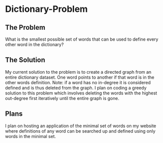 # Dictionary-Problem

## The Problem
What is the smallest possible set of words that can be used to define every other word in the dictionary?

## The Solution
My current solution to the problem is to create a directed graph from an entire dictionary dataset. One word points to another if that word is in the other words definition. Note: if a word has no in-degree it is considered defined and is thus deleted from the graph. I plan on coding a greedy solution to this problem which involves deleting the words with the highest out-degree first iteratively until the entire graph is gone.

## Plans
I plan on hosting an application of the minimal set of words on my website where definitions of any word can be searched up and defined using only words in the minimal set.


